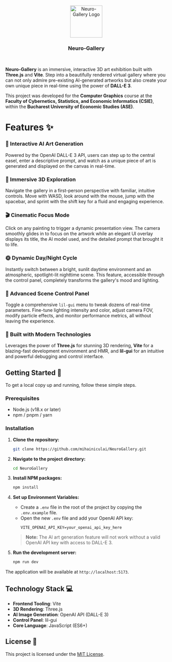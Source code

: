 <p align="center">
	<br>
    <img src="https://i.imgur.com/0fo4BTJ.png" alt="Neuro-Gallery Logo" width="100">
    <h3 align="center">Neuro-Gallery</h3>
    <br>
</p>

**Neuro-Gallery** is an immersive, interactive 3D art exhibition built with **Three.js** and **Vite**. Step into a beautifully rendered virtual gallery where you can not only admire pre-existing AI-generated artworks but also create your own unique piece in real-time using the power of **DALL-E 3**.

This project was developed for the **Computer Graphics** course at the **Faculty of Cybernetics, Statistics, and Economic Informatics (CSIE)**, within the **Bucharest University of Economic Studies (ASE)**.

# Features ✨

### 🎨 Interactive AI Art Generation
Powered by the OpenAI DALL-E 3 API, users can step up to the central easel, enter a descriptive prompt, and watch as a unique piece of art is generated and displayed on the canvas in real-time.

### 🚶 Immersive 3D Exploration
Navigate the gallery in a first-person perspective with familiar, intuitive controls. Move with WASD, look around with the mouse, jump with the spacebar, and sprint with the shift key for a fluid and engaging experience.

### 🎬 Cinematic Focus Mode
Click on any painting to trigger a dynamic presentation view. The camera smoothly glides in to focus on the artwork while an elegant UI overlay displays its title, the AI model used, and the detailed prompt that brought it to life.

### 🌞 Dynamic Day/Night Cycle
Instantly switch between a bright, sunlit daytime environment and an atmospheric, spotlight-lit nighttime scene. This feature, accessible through the control panel, completely transforms the gallery's mood and lighting.

### 🔧 Advanced Scene Control Panel
Toggle a comprehensive `lil-gui` menu to tweak dozens of real-time parameters. Fine-tune lighting intensity and color, adjust camera FOV, modify particle effects, and monitor performance metrics, all without leaving the experience.

### 🚀 Built with Modern Technologies
Leverages the power of **Three.js** for stunning 3D rendering, **Vite** for a blazing-fast development environment and HMR, and **lil-gui** for an intuitive and powerful debugging and control interface.

## Getting Started 🚀

To get a local copy up and running, follow these simple steps.

### Prerequisites
- Node.js (v18.x or later)
- npm / pnpm / yarn

### Installation

1.  **Clone the repository:**
    ```sh
    git clone https://github.com/mihainiculai/NeuroGallery.git
    ```

2.  **Navigate to the project directory:**
    ```sh
    cd NeuroGallery
    ```

3.  **Install NPM packages:**
    ```sh
    npm install
    ```

4.  **Set up Environment Variables:**
    - Create a `.env` file in the root of the project by copying the `.env.example` file.
    - Open the new `.env` file and add your OpenAI API key:
      ```
      VITE_OPENAI_API_KEY=your_openai_api_key_here
      ```
    > **Note:** The AI art generation feature will not work without a valid OpenAI API key with access to DALL-E 3.

5.  **Run the development server:**
    ```sh
    npm run dev
    ```

The application will be available at `http://localhost:5173`.

## Technology Stack 💻

-   **Frontend Tooling**: Vite
-   **3D Rendering**: Three.js
-   **AI Image Generation**: OpenAI API (DALL-E 3)
-   **Control Panel**: lil-gui
-   **Core Language**: JavaScript (ES6+)

## License 🪪

This project is licensed under the [MIT License](LICENSE).
